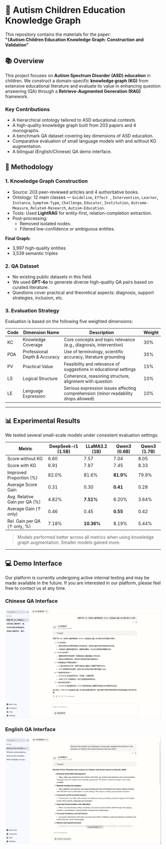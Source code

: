 # 🧠 Autism Children Education Knowledge Graph

This repository contains the materials for the paper:  
**"{Autism Children Education Knowledge Graph: Construction and Validation"**

## 📚 Overview

This project focuses on **Autism Spectrum Disorder (ASD) education** in children. We construct a domain-specific **knowledge graph (KG)** from extensive educational literature and evaluate its value in enhancing question answering (QA) through a **Retrieve-Augmented Generation (RAG)** framework.

### Key Contributions

- A hierarchical ontology tailored to ASD educational contexts.
- A high-quality knowledge graph built from 203 papers and 4 monographs.
- A benchmark QA dataset covering key dimensions of ASD education.
- Comparative evaluation of small language models with and without KG augmentation.
- A bilingual (English/Chinese) QA demo interface.

## 📘 Methodology

### 1. Knowledge Graph Construction

- Source: 203 peer-reviewed articles and 4 authoritative books.
- Ontology: 12 main classes — `Guideline`, `Effect `, `Intervention`, `Learner`, `Instance`, `Symptom-Type`, `Challenge`, `Educator`, `Institution`, `Outcome-Measure`, `Related-Research`, `Autism-Education`.
- Tools: Used **LightRAG** for entity-first, relation-completion extraction.
- Post-processing:
  - Removed isolated nodes.
  - Filtered low-confidence or ambiguous entities.

**Final Graph:**  
- 3,997 high-quality entities  
- 3,539 semantic triples

### 2. QA Dataset

- No existing public datasets in this field.
- We used **GPT-4o** to generate diverse high-quality QA pairs based on curated literature.
- Questions cover practical and theoretical aspects: diagnosis, support strategies, inclusion, etc.

### 3. Evaluation Strategy

Evaluation is based on the following five weighted dimensions:

| Code | Dimension Name                    | Description                                                                                     | Weight |
|------|-----------------------------------|-------------------------------------------------------------------------------------------------|--------|
| KC   | Knowledge Coverage                | Core concepts and topic relevance (e.g., diagnosis, intervention)                              | 30%    |
| PDA  | Professional Depth & Accuracy     | Use of terminology, scientific accuracy, literature grounding                                   | 35%    |
| PV   | Practical Value                   | Feasibility and relevance of suggestions in educational settings                                | 15%    |
| LS   | Logical Structure                 | Coherence, reasoning structure, alignment with question                                          | 10%    |
| LE   | Language Expression               | Serious expression issues affecting comprehension (minor readability drops allowed)            | 10%    |

---

## 📊 Experimental Results

We tested several small-scale models under consistent evaluation settings:

| Metric                             | DeepSeek-r1 (1.5B) | LLaMA3.2 (1B) | Qwen3 (0.6B) | Qwen3 (1.7B) |
|-----------------------------------|--------------------|---------------|--------------|--------------|
| Score without KG                  | 6.60               | 7.57          | 7.04         | 8.05         |
| Score with KG                     | 6.91               | 7.87          | 7.45         | 8.33         |
| Improved Proportion (%)           | 82.0%              | 81.6%         | **81.9%**    | 79.9%        |
| Average Score Gain                | 0.31               | 0.30          | **0.41**     | 0.28         |
| Avg. Relative Gain per QA (%)     | 4.82%              | **7.51%**     | 6.20%        | 3.64%        |
| Average Gain (↑ only)             | 0.46               | 0.45          | **0.55**     | 0.42         |
| Rel. Gain per QA (↑ only, %)      | 7.18%              | **10.36%**    | 8.19%        | 5.44%        |

> Models performed better across all metrics when using knowledge graph augmentation. Smaller models gained more.

---

## 💻 Demo Interface
Our platform is currently undergoing active internal testing and may be made available in the future. If you are interested in our platform, please feel free to contact us at any time.
### Chinese QA Interface

![zh-demo](CH.png)

### English QA Interface

![en-demo](EN.png)
